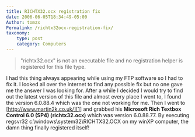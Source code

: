 ```yaml
---
title: RICHTX32.ocx registration fix
date: 2006-06-05T18:34:49-05:00
Author: tomzx
Permalink: /richtx32ocx-registration-fix/
taxonomy:
    type: post
    category: Computers
---
```


> "richtx32.ocx" is not an executable file and no registration helper is registered for this file type.

I had this thing always appearing while using my FTP software so I had to fix it. I looked all over the internet to find any possible fix but no one gave me the answer I was looking for. After a while I decided I would try to find out the latest version of this file and almost every place I went to, I found the version 6.0.88.4 which was the one not working for me. Then I went to [http://www.martin2k.co.uk/][1] and grabbed his **Microsoft Rich Textbox Control 6.0 (SP4) (richtx32.ocx)** which was version 6.0.88.77. By executing regsvr32 c:\windows\system32\RICHTX32.OCX on my winXP computer, the damn thing finally registered itself!

 [1]: http://www.martin2k.co.uk/vb6/vb6download4.php
